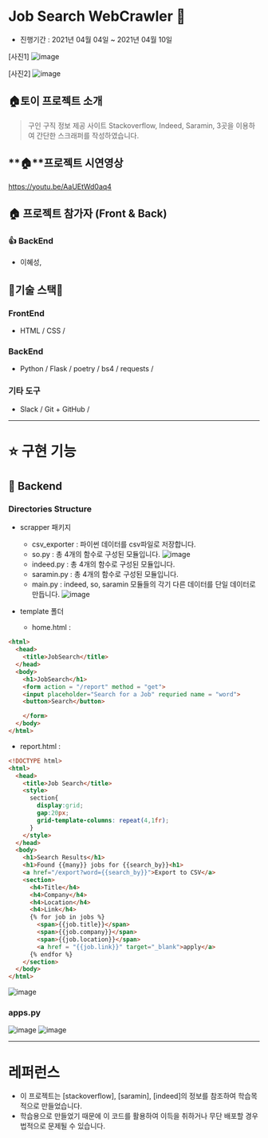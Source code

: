 # Job Search WebCrawler 🚄

- 진행기간 : 2021년 04월 04일 ~ 2021년 04월 10일

[사진1]
![image](https://user-images.githubusercontent.com/57933835/114275508-c1dc2c00-9a5d-11eb-8d71-7e500cff9cdc.png)

[사진2]
![image](https://user-images.githubusercontent.com/57933835/114275615-21d2d280-9a5e-11eb-9892-672475c9900b.png)

## **🏠토이 프로젝트 소개**

> 구인 구직 정보 제공 사이트 Stackoverflow, Indeed, Saramin, 3곳을 이용하여 간단한 스크래퍼를 작성하였습니다.

## **🏠**프로젝트 시연영상

https://youtu.be/AaUEtWd0aq4

## **🏠** 프로젝트 참가자 (Front & Back)

### 👍 **BackEnd**

- 이혜성, 

## **🌹기술 스택🌹**

### **FrontEnd**

- HTML / CSS / 

### **BackEnd**

- Python / Flask / poetry / bs4 / requests / 

### **기타 도구**

- Slack / Git + GitHub / 

---

# ⭐️ **구현 기능**

## 🌱 Backend

### Directories Structure
- scrapper 패키지
  + csv_exporter : 파이썬 데이터를 csv파일로 저장합니다.
  + so.py        : 총 4개의 함수로 구성된 모듈입니다.
  ![image](https://user-images.githubusercontent.com/57933835/114276101-2b5d3a00-9a60-11eb-9680-93eab26bd246.png)
  + indeed.py    : 총 4개의 함수로 구성된 모듈입니다.
  + saramin.py   : 총 4개의 함수로 구성된 모듈입니다.
  + main.py      : indeed, so, saramin 모듈들의 각기 다른 데이터를 단일 데이터로 만듭니다.
![image](https://user-images.githubusercontent.com/57933835/114276115-3fa13700-9a60-11eb-8ded-edd9e4afbb3e.png)

- template 폴더  
  + home.html   :
```html
<html>
  <head>
    <title>JobSearch</title>
  </head>
  <body>
    <h1>JobSearch</h1>
    <form action = "/report" method = "get">
    <input placeholder="Search for a Job" requried name = "word">
    <button>Search</button>

    </form>
  </body>
</html>
```

  + report.html :
```html
<!DOCTYPE html>
<html>
  <head>
    <title>Job Search</title>
    <style>
      section{
        display:grid;
        gap:20px;
        grid-template-columns: repeat(4,1fr);
      }
    </style>
  </head>
  <body>
    <h1>Search Results</h1>
    <h1>Found {{many}} jobs for {{search_by}}<h1> 
    <a href="/export?word={{search_by}}">Export to CSV</a>
    <section>
      <h4>Title</h4>
      <h4>Company</h4>
      <h4>Location</h4>
      <h4>Link</h4>
      {% for job in jobs %}
        <span>{{job.title}}</span>
        <span>{{job.company}}</span>
        <span>{{job.location}}</span>
        <a href = "{{job.link}}" target="_blank">apply</a>
      {% endfor %}
    </section>
  </body>
</html>
```
![image](https://user-images.githubusercontent.com/57933835/114275790-ca813200-9a5e-11eb-8d91-2cc8ade2a2f5.png)


### apps.py
![image](https://user-images.githubusercontent.com/57933835/114275736-9b6ac080-9a5e-11eb-8c6f-77a74e342f09.png)
![image](https://user-images.githubusercontent.com/57933835/114275757-afaebd80-9a5e-11eb-8e29-fe0f226a228c.png)


---



# **레퍼런스**

- 이 프로젝트는 [stackoverflow], [saramin], [indeed]의 정보를 참조하여 학습목적으로 만들었습니다.
- 학습용으로 만들었기 때문에 이 코드를 활용하여 이득을 취하거나 무단 배포할 경우 법적으로 문제될 수 있습니다.

